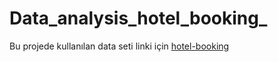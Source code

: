# Data_analysis_hotel_booking_
Bu projede kullanılan data seti linki için [hotel-booking](https://www.kaggle.com/datasets/mojtaba142/hotel-booking)
